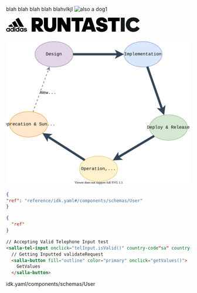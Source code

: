 blah blah blah blah blahvlkjl
![also a dog1](assets/images/51835552929\_396b75ac7d_o.jpg)

![adidas-runtastic_logo_horizontal_cmyk_black.svg](../assets/images/adidas-runtastic_logo_horizontal_cmyk_black.svg)

![api-lifecycle-alt.svg](../assets/images/api-lifecycle-alt.svg)

```json stupid
{
"ref": "reference/idk.yaml#/components/schemas/User"
}
```

```json jsonSchema
{
  "ref"
}
```

```html
// Accepting Valid Telephone Input test
<salla-tel-input onclick="telInput.isValid()" country-code"sa" country-key="+966" mobile="5555555">
  // Getting Inputted validateRequest
  <salla-button fill="outline" color="primary" onclick="getValues()">
    GetValues
  </salla-button>
```

idk.yaml/components/schemas/User
